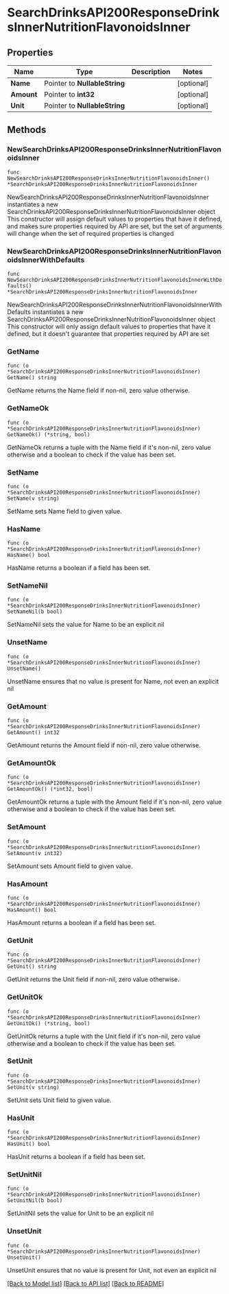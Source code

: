# SearchDrinksAPI200ResponseDrinksInnerNutritionFlavonoidsInner

## Properties

Name | Type | Description | Notes
------------ | ------------- | ------------- | -------------
**Name** | Pointer to **NullableString** |  | [optional] 
**Amount** | Pointer to **int32** |  | [optional] 
**Unit** | Pointer to **NullableString** |  | [optional] 

## Methods

### NewSearchDrinksAPI200ResponseDrinksInnerNutritionFlavonoidsInner

`func NewSearchDrinksAPI200ResponseDrinksInnerNutritionFlavonoidsInner() *SearchDrinksAPI200ResponseDrinksInnerNutritionFlavonoidsInner`

NewSearchDrinksAPI200ResponseDrinksInnerNutritionFlavonoidsInner instantiates a new SearchDrinksAPI200ResponseDrinksInnerNutritionFlavonoidsInner object
This constructor will assign default values to properties that have it defined,
and makes sure properties required by API are set, but the set of arguments
will change when the set of required properties is changed

### NewSearchDrinksAPI200ResponseDrinksInnerNutritionFlavonoidsInnerWithDefaults

`func NewSearchDrinksAPI200ResponseDrinksInnerNutritionFlavonoidsInnerWithDefaults() *SearchDrinksAPI200ResponseDrinksInnerNutritionFlavonoidsInner`

NewSearchDrinksAPI200ResponseDrinksInnerNutritionFlavonoidsInnerWithDefaults instantiates a new SearchDrinksAPI200ResponseDrinksInnerNutritionFlavonoidsInner object
This constructor will only assign default values to properties that have it defined,
but it doesn't guarantee that properties required by API are set

### GetName

`func (o *SearchDrinksAPI200ResponseDrinksInnerNutritionFlavonoidsInner) GetName() string`

GetName returns the Name field if non-nil, zero value otherwise.

### GetNameOk

`func (o *SearchDrinksAPI200ResponseDrinksInnerNutritionFlavonoidsInner) GetNameOk() (*string, bool)`

GetNameOk returns a tuple with the Name field if it's non-nil, zero value otherwise
and a boolean to check if the value has been set.

### SetName

`func (o *SearchDrinksAPI200ResponseDrinksInnerNutritionFlavonoidsInner) SetName(v string)`

SetName sets Name field to given value.

### HasName

`func (o *SearchDrinksAPI200ResponseDrinksInnerNutritionFlavonoidsInner) HasName() bool`

HasName returns a boolean if a field has been set.

### SetNameNil

`func (o *SearchDrinksAPI200ResponseDrinksInnerNutritionFlavonoidsInner) SetNameNil(b bool)`

 SetNameNil sets the value for Name to be an explicit nil

### UnsetName
`func (o *SearchDrinksAPI200ResponseDrinksInnerNutritionFlavonoidsInner) UnsetName()`

UnsetName ensures that no value is present for Name, not even an explicit nil
### GetAmount

`func (o *SearchDrinksAPI200ResponseDrinksInnerNutritionFlavonoidsInner) GetAmount() int32`

GetAmount returns the Amount field if non-nil, zero value otherwise.

### GetAmountOk

`func (o *SearchDrinksAPI200ResponseDrinksInnerNutritionFlavonoidsInner) GetAmountOk() (*int32, bool)`

GetAmountOk returns a tuple with the Amount field if it's non-nil, zero value otherwise
and a boolean to check if the value has been set.

### SetAmount

`func (o *SearchDrinksAPI200ResponseDrinksInnerNutritionFlavonoidsInner) SetAmount(v int32)`

SetAmount sets Amount field to given value.

### HasAmount

`func (o *SearchDrinksAPI200ResponseDrinksInnerNutritionFlavonoidsInner) HasAmount() bool`

HasAmount returns a boolean if a field has been set.

### GetUnit

`func (o *SearchDrinksAPI200ResponseDrinksInnerNutritionFlavonoidsInner) GetUnit() string`

GetUnit returns the Unit field if non-nil, zero value otherwise.

### GetUnitOk

`func (o *SearchDrinksAPI200ResponseDrinksInnerNutritionFlavonoidsInner) GetUnitOk() (*string, bool)`

GetUnitOk returns a tuple with the Unit field if it's non-nil, zero value otherwise
and a boolean to check if the value has been set.

### SetUnit

`func (o *SearchDrinksAPI200ResponseDrinksInnerNutritionFlavonoidsInner) SetUnit(v string)`

SetUnit sets Unit field to given value.

### HasUnit

`func (o *SearchDrinksAPI200ResponseDrinksInnerNutritionFlavonoidsInner) HasUnit() bool`

HasUnit returns a boolean if a field has been set.

### SetUnitNil

`func (o *SearchDrinksAPI200ResponseDrinksInnerNutritionFlavonoidsInner) SetUnitNil(b bool)`

 SetUnitNil sets the value for Unit to be an explicit nil

### UnsetUnit
`func (o *SearchDrinksAPI200ResponseDrinksInnerNutritionFlavonoidsInner) UnsetUnit()`

UnsetUnit ensures that no value is present for Unit, not even an explicit nil

[[Back to Model list]](../README.md#documentation-for-models) [[Back to API list]](../README.md#documentation-for-api-endpoints) [[Back to README]](../README.md)



